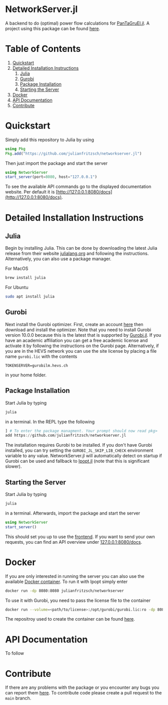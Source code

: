 # NetworkServer.jl

A backend to do (optimal) power flow calculations for [PanTaGruEl.jl](https://github.com/laurentpagnier/pantagruel.jl).
A project using this package can be found [here](http://pantagruel-frontend.netlify.app).

# Table of Contents
1. [Quickstart](#quickstart)
2. [Detailed Installation Instructions](#detailed-installation-instructions)
    1. [Julia](#julia)
    2. [Gurobi](#gurobi)
    3. [Package Installation](#package-installation)
    4. [Starting the Server](#starting-the-server)
3. [Docker](#docker)
4. [API Documentation](#api-documentation)
5. [Contribute](#contribute)

# Quickstart
Simply add this repository to Julia by using
```julia
using Pkg
Pkg.add("https://github.com/julianfritzsch/networkserver.jl")
```

Then just import the package and start the server
```julia
using NetworkServer
start_server(port=8080, host="127.0.0.1")
```

To see the available API commands go to the displayed documentation website.
Per default it is [http://127.0.0.1:8080/docs](http://127.0.0.1:8080/docs).

# Detailed Installation Instructions
## Julia
Begin by installing Julia. 
This can be done by downloading the latest Julia release from their website [julialang.org](https://julialang.org/downloads/#current_stable_release) and following the instructions.
Alternatively, you can also use a package manager.

For MacOS
```bash
brew install julia
```

For Ubuntu
```bash
sudo apt install julia
```

## Gurobi
Next install the Gurobi optimizer.
First, create an account [here](https://portal.gurobi.com/iam/register/) then download and install the optimizer.
Note that you need to install Gurobi version 10.0.0 because this is the latest that is supported by [Gurobi.jl](https://github.com/jump-dev/Gurobi.jl).
If you have an academic affiliation you can get a free academic license and activate it by following the instructions on the Gurobi page.
Alternatively, if you are in the HEVS network you can use the site license by placing a file name `gurobi.lic` with the contents
```text
TOKENSERVER=gurobilm.hevs.ch
```
in your home folder.

## Package Installation
Start Julia by typing
```bash
julia
```
in a terminal.
In the REPL type the following
```julia
] # To enter the package managment. Your prompt should now read pkg>
add https://github.com/julianfritzsch/networkserver.jl
```
The installation requires Gurobi to be installed. If you don't have Gurobi installed, you can try setting the `GUROBI_JL_SKIP_LIB_CHECK` environment variable to any value.
NetworkServer.jl will automatically detect on startup if Gurobi can be used and fallback to [Ipopt.jl](https://github.com/jump-dev/Ipopt.jl) (note that this is significant slower).

## Starting the Server
Start Julia by typing
```bash
julia
```
in a terminal.
Afterwards, import the package and start the server
```julia
using NetworkServer
start_server()
```
This should set you up to use the [frontend](https://pantagruel-frontend.netlify.app).
If you want to send your own requests, you can find an API overview under [127.0.0.1:8080/docs](127.0.0.1:8080).

# Docker
If you are only interested in running the server you can also use the available [Docker container](https://hub.docker.com/repository/docker/julianfritzsch/networkserver/general).
To run it with Ipopt simply enter
```bash
docker run -dp 8080:8080 julianfritzsch/networkserver
```
To use it with Gurobi, you need to pass the license file to the container
```bash
docker run --volume=<path/to/license>:/opt/gurobi/gurobi.lic:ro -dp 8080:8080 julianfritzsch/networkserver
```
The repositroy used to create the container can be found [here](https://github.com/julianfritzsch/NetworkServerDocker).

# API Documentation
To follow

# Contribute
If there are any problems with the package or you encounter any bugs you can report them [here](https://github.com/julianfritzsch/NetworkServer.jl/issues).
To contribute code please create a pull request to the `main` branch.
